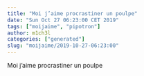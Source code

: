 ```yaml
---
title: "Moi j’aime procrastiner un poulpe"
date: "Sun Oct 27 06:23:00 CET 2019"
tags: ["moijaime", "pipotron"]
author: m1ch3l
categories: ["generated"]
slug: "moijaime/2019-10-27-06:23:00"
---
```


Moi j’aime procrastiner un poulpe

